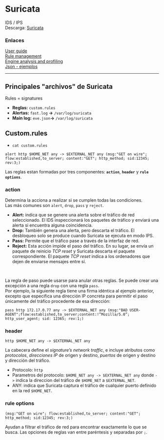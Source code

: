# Suricata
IDS / IPS  
Descarga: [Suricata](https://suricata.io/)  

### Enlaces
[User guide](https://docs.suricata.io/en/latest/index.html)  
[Rule management](https://docs.suricata.io/en/latest/rule-management/suricata-update.html)  
[Engine analysis and profiling](https://docs.suricata.io/en/latest/configuration/suricata-yaml.html#engine-analysis-and-profiling)  
[Json - ejemplos](https://docs.suricata.io/en/latest/output/eve/eve-json-examplesjq.html)  

---

## Principales "archivos" de Suricata 
Rules = signatures  
- **Reglas:** `custom.rules`  
- **Alertas:** `fast.log` __->__ `/var/log/suricata`  
- **Main log:** `eve.json`__->__ `/var/log/suricata`

## Custom.rules
- `cat custom.rules`  
```
alert http $HOME_NET any -> $EXTERNAL_NET any (msg:"GET on wire"; flow:established,to_server; content:"GET"; http_method; sid:12345; rev:3;)
```

Las reglas estan formadas por tres componentes: **`action`**, **`header`** y **`rule options`**.  

### action
Determina la acciona a realizar si se cumplen todas las condiciones.  
Las más comunes son `alert`, `drop`, `pass` y `reject`.  

- **Alert:** indica que se genere una alerta sobre el tráfico de red seleccionado. El IDS inspeccionará los paquetes de tráfico y enviará una alerta si encuentra alguna coincidencia.  
- **Drop:** También genera una alerta, pero descarta el tráfico. El desbloqueo solo se produce cuando Suricata se ejecuta en modo IPS.
- **Pass:** Permite que el tráfico pase a través de la interfaz de red.
- **Reject:** Esta acción impide el paso del tráfico. En su lugar, se envía un paquete de reinicio _TCP reset_ y Suricata descarta el paquete correspondiente. El paquete _TCP reset_ indica a los ordenadores que dejen de enviarse mensajes entre sí.  
</br>

La regla de paso puede usarse para anular otras reglas. Se puede crear una excepción a una regla `drop` con una regla `pass`.  
Por ejemplo, la siguiente regla tiene una firma idéntica al ejemplo anterior, excepto que especifica una dirección IP concreta para permitir el paso únicamente del tráfico procedente de esa dirección:  
```
pass http 172.17.0.77 any -> $EXTERNAL_NET any (msg:"BAD USER-AGENT";flow:established,to_server;content:!”Mozilla/5.0”; http_user_agent; sid: 12365; rev:1;)
```
  
### header
``` 
http $HOME_NET any -> $EXTERNAL_NET any
```  

La cabecera define el _signature’s network traffic_, e incluye atributos como _protocolos_, _direcciones IP_ de origen y destino, _puertos_ de origen y destino y dirección del tráfico.  
- Protocolo: `http`  
- Parametros del protocolo: `$HOME_NET any -> $EXTERNAL_NET any` donde `->` indica la direccion del tráfico de `$HOME_NET` a `$EXTERNAL_NET`.  
- ANY: indica que Suricata captura el tráfico de cualquier puerto definido en la red `$HOME_NET`.  

### rule options
```
(msg:"GET on wire"; flow:established,to_server; content:"GET"; http_method; sid:12345; rev:3;)
```  

Ayudan a filtrar el tráfico de red para encontrar exactamente lo que se busca.
Las opciones de reglas van entre paréntesis y separadas por `;`.









